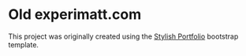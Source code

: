 # Old experimatt.com
This project was originally created using the [Stylish Portfolio](https://startbootstrap.com/themes/stylish-portfolio/) bootstrap template.
